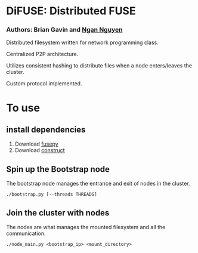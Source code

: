 # DiFUSE: Distributed FUSE

### Authors: Brian Gavin and [Ngan Nguyen](http://ngan-nguyen.xyz/)

Distributed filesystem written for network programming class.

Centralized P2P architecture.

Utilizes consistent hashing to distribute files when a node enters/leaves the cluster.

Custom protocol implemented.

# To use

## install dependencies

1. Download [fusepy](https://github.com/fusepy/fusepy)
2. Download [construct](https://construct.readthedocs.io/en/latest/)

## Spin up the Bootstrap node

The bootstrap node manages the entrance and exit of nodes in the cluster.

`./bootstrap.py [--threads THREADS]`

## Join the cluster with nodes 

The nodes are what manages the mounted filesystem and all the communication.

`./node_main.py <bootstrap_ip> <mount_directory>`
